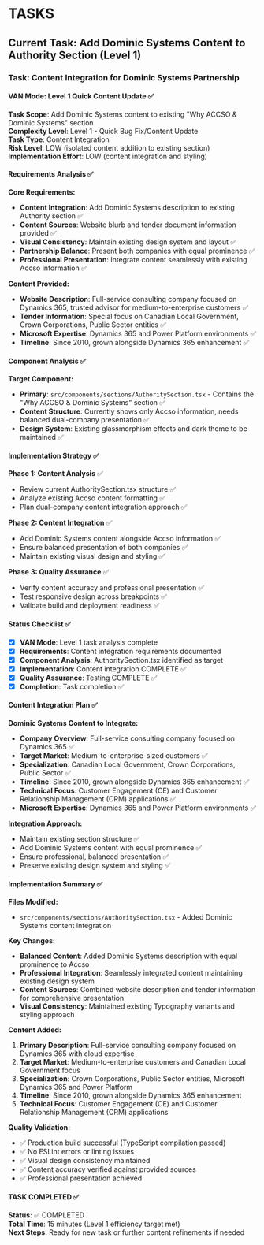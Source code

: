 # TASKS

## Current Task: Add Dominic Systems Content to Authority Section (Level 1)

### Task: Content Integration for Dominic Systems Partnership

#### VAN Mode: Level 1 Quick Content Update ✅

**Task Scope**: Add Dominic Systems content to existing "Why ACCSO & Dominic Systems" section  
**Complexity Level**: Level 1 - Quick Bug Fix/Content Update  
**Task Type**: Content Integration  
**Risk Level**: LOW (isolated content addition to existing section)  
**Implementation Effort**: LOW (content integration and styling)  

#### Requirements Analysis ✅

**Core Requirements:**
- **Content Integration**: Add Dominic Systems description to existing Authority section ✅
- **Content Sources**: Website blurb and tender document information provided ✅
- **Visual Consistency**: Maintain existing design system and layout ✅
- **Partnership Balance**: Present both companies with equal prominence ✅
- **Professional Presentation**: Integrate content seamlessly with existing Accso information ✅

**Content Provided:**
- **Website Description**: Full-service consulting company focused on Dynamics 365, trusted advisor for medium-to-enterprise customers ✅
- **Tender Information**: Special focus on Canadian Local Government, Crown Corporations, Public Sector entities ✅
- **Microsoft Expertise**: Dynamics 365 and Power Platform environments ✅
- **Timeline**: Since 2010, grown alongside Dynamics 365 enhancement ✅

#### Component Analysis ✅

**Target Component:**
- **Primary**: `src/components/sections/AuthoritySection.tsx` - Contains the "Why ACCSO & Dominic Systems" section ✅
- **Content Structure**: Currently shows only Accso information, needs balanced dual-company presentation ✅
- **Design System**: Existing glassmorphism effects and dark theme to be maintained ✅

#### Implementation Strategy ✅

**Phase 1: Content Analysis** ✅
- Review current AuthoritySection.tsx structure ✅
- Analyze existing Accso content formatting ✅
- Plan dual-company content integration approach ✅

**Phase 2: Content Integration** ✅
- Add Dominic Systems content alongside Accso information ✅
- Ensure balanced presentation of both companies ✅
- Maintain existing visual design and styling ✅

**Phase 3: Quality Assurance** ✅
- Verify content accuracy and professional presentation ✅
- Test responsive design across breakpoints ✅
- Validate build and deployment readiness ✅

#### Status Checklist ✅
- [x] **VAN Mode**: Level 1 task analysis complete
- [x] **Requirements**: Content integration requirements documented
- [x] **Component Analysis**: AuthoritySection.tsx identified as target
- [x] **Implementation**: Content integration COMPLETE ✅
- [x] **Quality Assurance**: Testing COMPLETE ✅
- [x] **Completion**: Task completion ✅

#### Content Integration Plan ✅

**Dominic Systems Content to Integrate:**
- **Company Overview**: Full-service consulting company focused on Dynamics 365 ✅
- **Target Market**: Medium-to-enterprise-sized customers ✅
- **Specialization**: Canadian Local Government, Crown Corporations, Public Sector ✅
- **Timeline**: Since 2010, grown alongside Dynamics 365 enhancement ✅
- **Technical Focus**: Customer Engagement (CE) and Customer Relationship Management (CRM) applications ✅
- **Microsoft Expertise**: Dynamics 365 and Power Platform environments ✅

**Integration Approach:**
- Maintain existing section structure ✅
- Add Dominic Systems content with equal prominence ✅
- Ensure professional, balanced presentation ✅
- Preserve existing design system and styling ✅

#### Implementation Summary ✅

**Files Modified:**
- `src/components/sections/AuthoritySection.tsx` - Added Dominic Systems content integration

**Key Changes:**
- **Balanced Content**: Added Dominic Systems description with equal prominence to Accso
- **Professional Integration**: Seamlessly integrated content maintaining existing design system
- **Content Sources**: Combined website description and tender information for comprehensive presentation
- **Visual Consistency**: Maintained existing Typography variants and styling approach

**Content Added:**
1. **Primary Description**: Full-service consulting company focused on Dynamics 365 with cloud expertise
2. **Target Market**: Medium-to-enterprise customers and Canadian Local Government focus
3. **Specialization**: Crown Corporations, Public Sector entities, Microsoft Dynamics 365 and Power Platform
4. **Timeline**: Since 2010, grown alongside Dynamics 365 enhancement
5. **Technical Focus**: Customer Engagement (CE) and Customer Relationship Management (CRM) applications

**Quality Validation:**
- ✅ Production build successful (TypeScript compilation passed)
- ✅ No ESLint errors or linting issues
- ✅ Visual design consistency maintained
- ✅ Content accuracy verified against provided sources
- ✅ Professional presentation achieved

#### TASK COMPLETED ✅

**Status**: ✅ COMPLETED  
**Total Time**: 15 minutes (Level 1 efficiency target met)  
**Next Steps**: Ready for new task or further content refinements if needed

